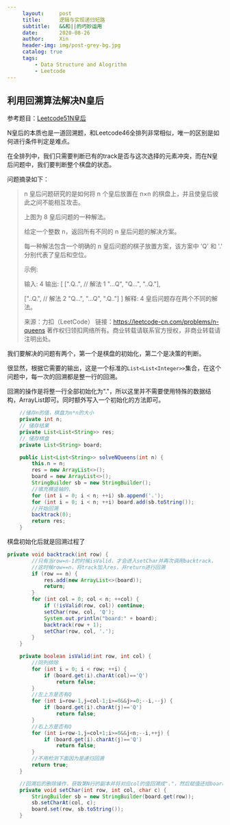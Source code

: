 ```yaml
---
     layout:     post   				    
     title:      逻辑与实现递归短路
     subtitle:   &&和||的巧妙运用
     date:       2020-08-26
     author:     Xin 						
     header-img: img/post-grey-bg.jpg 	
     catalog: true 						
     tags:								
         - Data Structure and Alogrithm
         - Leetcode
---
```


## 利用回溯算法解决N皇后

参考题目：[Leetcode51N皇后](https://leetcode-cn.com/problems/n-queens/)

N皇后的本质也是一道回溯题，和Leetcode46全排列非常相似，唯一的区别是如何进行条件判定是难点。

在全排列中，我们只需要判断已有的track是否与这次选择的元素冲突，而在N皇后问题中，我们要判断整个棋盘的状态。

问题摘录如下：

> n 皇后问题研究的是如何将 n 个皇后放置在 n×n 的棋盘上，并且使皇后彼此之间不能相互攻击。
>
> 
>
> 上图为 8 皇后问题的一种解法。
>
> 给定一个整数 n，返回所有不同的 n 皇后问题的解决方案。
>
> 每一种解法包含一个明确的 n 皇后问题的棋子放置方案，该方案中 'Q' 和 '.' 分别代表了皇后和空位。
>
> 示例:
>
> 输入: 4
> 输出: [
>  [".Q..",  // 解法 1
>   "...Q",
>   "Q...",
>   "..Q."],
>
>  ["..Q.",  // 解法 2
>   "Q...",
>   "...Q",
>   ".Q.."]
> ]
> 解释: 4 皇后问题存在两个不同的解法。
>
> 来源：力扣（LeetCode）
> 链接：https://leetcode-cn.com/problems/n-queens
> 著作权归领扣网络所有。商业转载请联系官方授权，非商业转载请注明出处。

我们要解决的问题有两个，第一个是棋盘的初始化，第二个是决策的判断。

很显然，根据它需要的输出，这是一个标准的`List<List<Integer>>`集合，在这个问题中，每一次的回溯都是整一行的回溯。

回溯的操作是将整一行全部初始化为"."，所以这里并不需要使用特殊的数据结构，ArrayList即可。同时额外写入一个初始化的方法即可。

```java
    //储存n的值，棋盘为n*n的大小
	private int n;
	// 储存结果
    private List<List<String>> res;
	// 储存棋盘
    private List<String> board;

    public List<List<String>> solveNQueens(int n) {
        this.n = n;
        res = new ArrayList<>();
        board = new ArrayList<>();
        StringBuilder sb = new StringBuilder();
        //填充横竖轴的.
        for (int i = 0; i < n; ++i) sb.append('.');
        for (int i = 0; i < n; ++i) board.add(sb.toString());
        //开始回溯
        backtrack(0);
        return res;
    }
```

棋盘初始化后就是回溯过程了

```java
private void backtrack(int row) {
        //只有当row=n-1的时候isValid，才会进入setChar并再次调用backtrack，
    	//这时候row==n，将track加入res，并return进行回溯
        if (row == n) {
            res.add(new ArrayList<>(board));
            return;
        }
        for (int col = 0; col < n; ++col) {
            if (!isValid(row, col)) continue;
            setChar(row, col, 'Q');
            System.out.println("board:" + board);
            backtrack(row + 1);
            setChar(row, col, '.');
        }
    }

    private boolean isValid(int row, int col) {
        //同列排除
        for (int i = 0; i < row; ++i) {
            if (board.get(i).charAt(col)=='Q')
                return false;
        }
        //左上方是否有Q
        for (int i=row-1,j=col-1;i>=0&&j>=0;--i,--j) {
            if (board.get(i).charAt(j)=='Q')
                return false;
        }
        //右上方是否有Q
        for (int i=row-1,j=col+1;i>=0&&j<n;--i,++j) {
            if (board.get(i).charAt(j)=='Q')
                return false;
        }
        //不用检测下面因为是递归回溯
        return true;
    }

	//回溯后的删除操作，获取第N行的副本并将对应col的值回溯成"."，然后赋值还给board
    private void setChar(int row, int col, char c) {
        StringBuilder sb = new StringBuilder(board.get(row));
        sb.setCharAt(col, c);
        board.set(row, sb.toString());
    }
```



